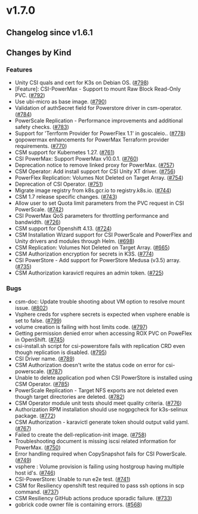# v1.7.0 

## Changelog since v1.6.1 

## Changes by Kind 

### Features 

- Unity CSI quals and cert for K3s on Debian OS. ([#798](https://github.com/dell/csm/issues/798))
- [Feature]: CSI-PowerMax - Support to mount Raw Block Read-Only PVC. ([#792](https://github.com/dell/csm/issues/792))
- Use ubi-micro as base image. ([#790](https://github.com/dell/csm/issues/790))
- Validation of authSecret field for Powerstore driver in csm-operator. ([#784](https://github.com/dell/csm/issues/784))
- PowerScale Replication - Performance improvements and additional safety checks. ([#783](https://github.com/dell/csm/issues/783))
- Support for 'Terrform Provider for PowerFlex 1.1' in goscaleio.. ([#778](https://github.com/dell/csm/issues/778))
- gopowermax enhancements for PowerMax Terraform provider requirements. ([#770](https://github.com/dell/csm/issues/770))
- CSM support for Kubernetes 1.27. ([#761](https://github.com/dell/csm/issues/761))
- CSI PowerMax: Support PowerMax v10.0.1. ([#760](https://github.com/dell/csm/issues/760))
- Deprecation notice to remove linked proxy for PowerMax. ([#757](https://github.com/dell/csm/issues/757))
- CSM Operator: Add install support for CSI Unity XT driver. ([#756](https://github.com/dell/csm/issues/756))
- PowerFlex Replication: Volumes Not Deleted on Target Array. ([#754](https://github.com/dell/csm/issues/754))
- Deprecation of CSI Operator. ([#751](https://github.com/dell/csm/issues/751))
- Migrate image registry from k8s.gcr.io to  registry.k8s.io. ([#744](https://github.com/dell/csm/issues/744))
- CSM 1.7 release specific changes. ([#743](https://github.com/dell/csm/issues/743))
- Allow user to set Quota limit parameters from the PVC request in CSI PowerScale. ([#742](https://github.com/dell/csm/issues/742))
- CSI PowerMax QoS parameters for throttling performance and bandwidth. ([#726](https://github.com/dell/csm/issues/726))
- CSM support for Openshift 4.13. ([#724](https://github.com/dell/csm/issues/724))
- CSM Installation Wizard support for CSI PowerScale and PowerFlex and Unity drivers and modules through Helm. ([#698](https://github.com/dell/csm/issues/698))
- CSM Replication: Volumes Not Deleted on Target Array. ([#665](https://github.com/dell/csm/issues/665))
- CSM Authorization encryption for secrets in K3S. ([#774](https://github.com/dell/csm/issues/774))
- CSI PowerStore - Add support for PowerStore Medusa (v3.5) array. ([#735](https://github.com/dell/csm/issues/735))
- CSM Authorization karavictl requires an admin token. ([#725](https://github.com/dell/csm/issues/725))

### Bugs 

- csm-doc: Update trouble shooting about VM option to resolve mount issue. ([#802](https://github.com/dell/csm/issues/802))
- Vsphere creds for vsphere secrets is expected when vsphere enable is set to false. ([#799](https://github.com/dell/csm/issues/799))
- volume creation is failing with host limits code. ([#797](https://github.com/dell/csm/issues/797))
- Getting permission denied error when accessing ROX PVC on PoweFlex in OpenShift. ([#745](https://github.com/dell/csm/issues/745))
- csi-install.sh script for csi-powerstore fails with replication CRD even though replication is disabled. ([#795](https://github.com/dell/csm/issues/795))
- CSI Driver name. ([#789](https://github.com/dell/csm/issues/789))
- CSM Authorization doesn't write the status code on error for csi-powerscale. ([#787](https://github.com/dell/csm/issues/787))
- Unable to delete application pod when CSI PowerStore is installed using CSM Operator. ([#785](https://github.com/dell/csm/issues/785))
- PowerScale Replication - Target NFS exports are not deleted even though target directories are deleted. ([#782](https://github.com/dell/csm/issues/782))
- CSM Operator module unit tests should meet quality criteria. ([#776](https://github.com/dell/csm/issues/776))
- Authorization RPM installation should use nogpgcheck for k3s-selinux package. ([#772](https://github.com/dell/csm/issues/772))
- CSM Authorization - karavictl generate token should output valid yaml. ([#767](https://github.com/dell/csm/issues/767))
- Failed to create the dell-replication-init  image. ([#758](https://github.com/dell/csm/issues/758))
- Troubleshooting document is missing iscsi related information for PowerMax. ([#750](https://github.com/dell/csm/issues/750))
- Error handling required when CopySnapshot fails for CSI PowerScale. ([#749](https://github.com/dell/csm/issues/749))
- vsphere : Volume provision is failing using hostgroup having multiple host id's. ([#746](https://github.com/dell/csm/issues/746))
- CSI-PowerStore: Unable to run e2e test. ([#741](https://github.com/dell/csm/issues/741))
- CSM for Resiliency openshift test required to pass ssh options in scp command. ([#737](https://github.com/dell/csm/issues/737))
- CSM Resiliency GitHub actions produce sporadic failure. ([#733](https://github.com/dell/csm/issues/733))
- gobrick code owner file is containing errors. ([#568](https://github.com/dell/csm/issues/568))
